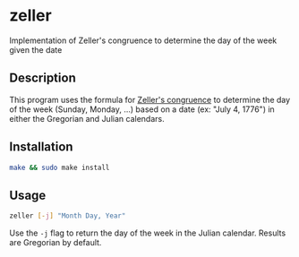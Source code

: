 # zeller

Implementation of Zeller's congruence to determine the day of the week given the date

## Description

This program uses the formula for [Zeller's congruence](http://en.wikipedia.org/wiki/Zeller's_congruence) to determine the day of the week (Sunday, Monday, ...) based on a date (ex: "July 4, 1776") in either the Gregorian and Julian calendars.

## Installation

```bash
make && sudo make install
```

## Usage

```bash
zeller [-j] "Month Day, Year"
```

Use the `-j` flag to return the day of the week in the Julian calendar. Results are Gregorian by default.
